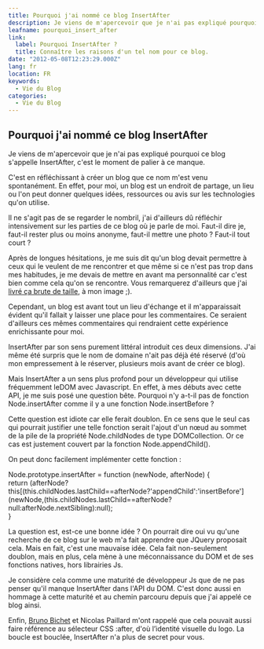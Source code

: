 ```yaml
---
title: Pourquoi j'ai nommé ce blog InsertAfter
description: Je viens de m'apercevoir que je n'ai pas expliqué pourquoi ce blog s'appelle InsertAfter, c'est le moment de palier à ce manque.
leafname: pourquoi_insert_after
link:
  label: Pourquoi InsertAfter ?
  title: Connaître les raisons d'un tel nom pour ce blog.
date: "2012-05-08T12:23:29.000Z"
lang: fr
location: FR
keywords:
  - Vie du Blog
categories:
  - Vie du Blog
---
```


## Pourquoi j'ai nommé ce blog InsertAfter

Je viens de m'apercevoir que je n'ai pas expliqué pourquoi ce blog s'appelle InsertAfter, c'est le moment de palier à ce manque.

C'est en réfléchissant à créer un blog que ce nom m'est venu spontanément. En effet, pour moi, un blog est un endroit de partage, un lieu ou l'on peut donner quelques idées, ressources ou avis sur les technologies qu'on utilise.

Il ne s'agit pas de se regarder le nombril, j'ai d'ailleurs dû réfléchir intensivement sur les parties de ce blog où je parle de moi. Faut-il dire je, faut-il rester plus ou moins anonyme, faut-il mettre une photo ? Faut-il tout court ?

Après de longues hésitations, je me suis dit qu'un blog devait permettre à ceux qui le veulent de me rencontrer et que même si ce n'est pas trop dans mes habitudes, je me devais de mettre en avant ma personnalité car c'est bien comme cela qu'on se rencontre. Vous remarquerez d'ailleurs que j'ai [livré ça brute de taille](../a%5Fpropos.html "Voir ma présentation"), à mon image ;).

Cependant, un blog est avant tout un lieu d'échange et il m'apparaissait évident qu'il fallait y laisser une place pour les commentaires. Ce seraient d'ailleurs ces mêmes commentaires qui rendraient cette expérience enrichissante pour moi.

InsertAfter par son sens purement littéral introduit ces deux dimensions. J'ai même été surpris que le nom de domaine n'ait pas déjà été réservé (d'où mon empressement à le réserver, plusieurs mois avant de créer ce blog).

Mais InsertAfter a un sens plus profond pour un développeur qui utilise fréquemment leDOM avec Javascript. En effet, à mes débuts avec cette API, je me suis posé une question bête. Pourquoi n'y a-t-il pas de fonction Node.insertAfter comme il y a une fonction Node.insertBefore ?

Cette question est idiote car elle ferait doublon. En ce sens que le seul cas qui pourrait justifier une telle fonction serait l'ajout d'un nœud au sommet de la pile de la propriété Node.childNodes de type DOMCollection. Or ce cas est justement couvert par la fonction Node.appendChild().

On peut donc facilement implémenter cette fonction :

Node.prototype.insertAfter = function (newNode, afterNode) {  
return (afterNode?this[(this.childNodes.lastChild==afterNode?'appendChild':'insertBefore']  
 (newNode,(this.childNodes.lastChild==afterNode?null:afterNode.nextSibling):null);  
}

La question est, est-ce une bonne idée ? On pourrait dire oui vu qu'une recherche de ce blog sur le web m'a fait apprendre que JQuery proposait cela. Mais en fait, c'est une mauvaise idée. Cela fait non-seulement doublon, mais en plus, cela mène à une méconnaissance du DOM et de ses fonctions natives, hors librairies Js.

Je considère cela comme une maturité de développeur Js que de ne pas penser qu'il manque InsertAfter dans l'API du DOM. C'est donc aussi en hommage à cette maturité et au chemin parcouru depuis que j'ai appelé ce blog ainsi.

Enfin, [Bruno Bichet](https://plus.google.com/104046041694416287579/about "Voir son compte Google Plus") et Nicolas Paillard m'ont rappelé que cela pouvait aussi faire référence au sélecteur CSS :after, d'où l’identité visuelle du logo. La boucle est bouclée, InsertAfter n'a plus de secret pour vous.
